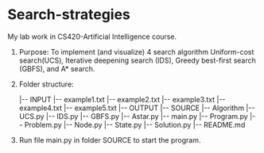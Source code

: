 # Search-strategies
My lab work in CS420-Artificial Intelligence course.

1. Purpose: To implement (and visualize) 4 search algorithm Uniform-cost search(UCS), Iterative deepening search (IDS), Greedy best-first search (GBFS), and A* search.

2. Folder structure:

    |-- INPUT
        |-- example1.txt
        |-- example2.txt
        |-- example3.txt
        |-- example4.txt
        |-- example5.txt
    |-- OUTPUT
    |-- SOURCE
            |-- Algorithm
                |-- UCS.py
                |-- IDS.py
                |-- GBFS.py
                |-- Astar.py
        |-- main.py
        |-- Program.py
        |-- Problem.py
        |-- Node.py
        |-- State.py
        |-- Solution.py
    |-- README.md

3. Run file main.py in folder SOURCE to start the program.